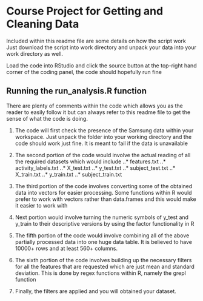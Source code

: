 # Course Project for Getting and Cleaning Data

Included within this readme file are some details on how the script work
Just download the script into work directory and unpack your data into your work directory as well.

Load the code into RStudio and click the source button at the top-right hand corner of the coding panel, the code should hopefully run fine

## Running the run_analysis.R function

There are plenty of comments within the code which allows you as the reader to easily follow it but can always refer to this readme file to get the sense of what the code is doing.

1. The code will first check the presence of the Samsung data within your workspace. Just unpack the folder into your working directory and the code should work just fine. It is meant to fail if the data is unavailable

2. The second portion of the code would involve the actual reading of all the required datasets which would include
..* features.txt
..* activity_labels.txt
..* X_test.txt
..* y_test.txt
..* subject_test.txt
..* X_train.txt
..* y_train.txt
..* subject_train.txt

3. The third portion of the code involves converting some of the obtained data into vectors for easier processing. Some functions within R would prefer to work with vectors rather than data.frames and this would make it easier to work with

4. Next portion would involve turning the numeric symbols of y_test and y_train to their descriptive versions by using the factor functionality in R

5. The fifth portion of the code would involve combining all of the above partially processed data into one huge data table. It is believed to have 10000+ rows and at least 560+ columns.

6. The sixth portion of the code involves building up the necessary filters for all the features that are requested which are just mean and standard deviation. This is done by regex functions within R, namely the grepl function

7. Finally, the filters are applied and you will obtained your dataset.